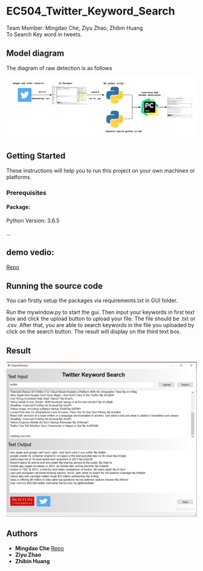 # EC504_Twitter_Keyword_Search

Team Member: Mingdao Che, Ziyu Zhao, Zhibin Huang<br>
To Search Key word in tweets.<br>

## Model diagram

The diagram of raw detection is as follows

![image](https://github.com/mdche001/EC504_Twitter_Keyword_Search/blob/master/Images/504%20gui%20diagram.png) 


## Getting Started

These instructions will help you to run this project on your own machines or platforms.

### Prerequisites

#### Package:
Python Version: 3.6.5<br>		
...<br>

## demo vedio:
[Repo](https://github.com/mdche001/EC504_Twitter_Keyword_Search/blob/master/Images/MainWindow%202019-12-10%2002-32-09.mp4)

## Running the source code

You can firstly setup the packages via requirements.txt in GUI folder.

Run the mywindow.py to start the gui. Then input your keywords in first text box and click the upload button to upload your file. The file should be .txt or .csv. After that, you are able to search keywords in the file you uploaded by click on the search button. The result will display on the third text box.

## Result


![image](https://github.com/mdche001/EC504_Twitter_Keyword_Search/blob/master/Images/res1.png) 


## Authors

* **Mingdao Che**  [Repo](https://github.com/mdche001/EC504_Twitter_Keyword_Search/)
* **Ziyu Zhao** 
* **Zhibin Huang**
